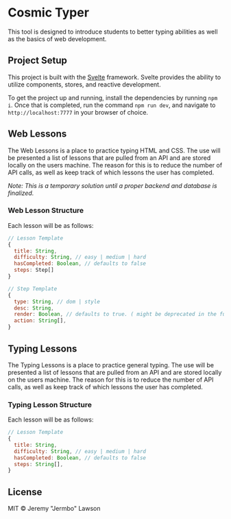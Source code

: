 # Cosmic Typer

This tool is designed to introduce students to better typing abilities as well as the basics of web development.

## Project Setup

This project is built with the [Svelte](https://svelte.dev) framework. Svelte provides the ability to utilize components, stores, and reactive development.

To get the project up and running, install the dependencies by running `npm i`. Once that is completed, run the command `npm run dev`, and navigate to `http://localhost:7777` in your browser of choice.

## Web Lessons

The Web Lessons is a place to practice typing HTML and CSS. The use will be presented a list of lessons that are pulled from an API and are stored locally on the users machine. The reason for this is to reduce the number of API calls, as well as keep track of which lessons the user has completed.

_Note: This is a temporary solution until a proper backend and database is finalized._

### Web Lesson Structure

Each lesson will be as follows:

```JavaScript
// Lesson Template
{
  title: String,
  difficulty: String, // easy | medium | hard
  hasCompleted: Boolean, // defaults to false
  steps: Step[]
}

// Step Template
{
  type: String, // dom | style
  desc: String,
  render: Boolean, // defaults to true. ( might be deprecated in the future. )
  action: String[],
}
```

## Typing Lessons

The Typing Lessons is a place to practice general typing. The use will be presented a list of lessons that are pulled from an API and are stored locally on the users machine. The reason for this is to reduce the number of API calls, as well as keep track of which lessons the user has completed.

### Typing Lesson Structure

Each lesson will be as follows:

```JavaScript
// Lesson Template
{
  title: String,
  difficulty: String, // easy | medium | hard
  hasCompleted: Boolean, // defaults to false
  steps: String[],
}
```

## License

MIT &copy; Jeremy "Jermbo" Lawson
